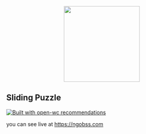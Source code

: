 <p align="center">
  <img width="200" src="https://ngobss.com/sliding.jpg"></img>
</p>

## Sliding Puzzle

[![Built with open-wc recommendations](https://img.shields.io/badge/built%20with-open--wc-blue.svg)](https://github.com/open-wc)


you can see live at https://ngobss.com
